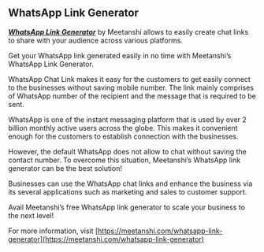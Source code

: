 ## WhatsApp Link Generator

***[WhatsApp Link Generator](https://meetanshi.com/whatsapp-link-generator)*** by Meetanshi allows to easily create chat links to share with your audience across various platforms.

Get your WhatsApp link generated easily in no time with Meetanshi’s WhatsApp Link Generator.

WhatsApp Chat Link makes it easy for the customers to get easily connect to the businesses without saving mobile number. The link mainly comprises of WhatsApp number of the recipient and the message that is required to be sent.

WhatsApp is one of the instant messaging platform that is used by over 2 billion monthly active users across the globe. This makes it convenient enough for the customers to establish connection with the businesses.

However, the default WhatsApp does not allow to chat without saving the contact number. To overcome this situation, Meetanshi’s WhatsApp link generator can be the best solution!

Businesses can use the WhatsApp chat links and enhance the business via its several applications such as marketing and sales to customer support.

Avail Meetanshi’s free WhatsApp link generator to scale your business to the next level!

For more information, visit [https://meetanshi.com/whatsapp-link-generator](https://meetanshi.com/whatsapp-link-generator)
